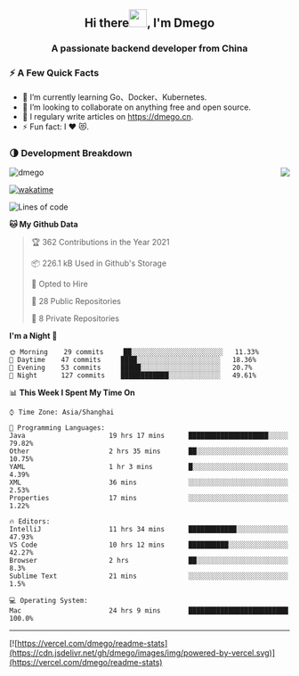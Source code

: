 <h2 align="center">Hi there<img src="https://cdn.jsdelivr.net/gh/dmego/images/img/Hi.gif" height="32" />, I'm Dmego </h2>
<h3 align="center">A passionate backend developer from China</h3>

### ⚡️ A Few Quick Facts

<ul>
    <li> 🌱 I’m currently learning Go、Docker、Kubernetes.</li>
    <li> 👯 I’m looking to collaborate on anything free and open source.</li>
    <li> 📝 I regulary write articles on <a href="https://dmego.cn">https://dmego.cn</a>.</li>
    <li> ⚡ Fun fact: I ❤️ 😻.</li>
</ul>

### 🌗 Development Breakdown

<img src="https://komarev.com/ghpvc/?username=dmego" alt="dmego" />

<img align="right" src="https://readme-stats-dmego.vercel.app/api?username=dmego&show_icons=true&icon_color=1573B3&hide_title=true&text_color=718096&bg_color=00000000&hide_border=true"/>

[![wakatime](https://wakatime.com/badge/user/d60a93cb-3bd3-4d85-a9a8-8f81e41616d8.svg)](https://wakatime.com/@d60a93cb-3bd3-4d85-a9a8-8f81e41616d8)

<!--START_SECTION:waka-->
![Lines of code](https://img.shields.io/badge/From%20Hello%20World%20I%27ve%20Written-243543%20lines%20of%20code-blue)

**🐱 My Github Data** 

> 🏆 362 Contributions in the Year 2021
 > 
> 📦 226.1 kB Used in Github's Storage 
 > 
> 💼 Opted to Hire
 > 
> 📜 28 Public Repositories 
 > 
> 🔑 8 Private Repositories  
 > 
**I'm a Night 🦉** 

```text
🌞 Morning    29 commits     ██░░░░░░░░░░░░░░░░░░░░░░░   11.33% 
🌆 Daytime    47 commits     ████░░░░░░░░░░░░░░░░░░░░░   18.36% 
🌃 Evening    53 commits     █████░░░░░░░░░░░░░░░░░░░░   20.7% 
🌙 Night      127 commits    ████████████░░░░░░░░░░░░░   49.61%

```


📊 **This Week I Spent My Time On** 

```text
⌚︎ Time Zone: Asia/Shanghai

💬 Programming Languages: 
Java                     19 hrs 17 mins      ████████████████████░░░░░   79.82% 
Other                    2 hrs 35 mins       ██░░░░░░░░░░░░░░░░░░░░░░░   10.75% 
YAML                     1 hr 3 mins         █░░░░░░░░░░░░░░░░░░░░░░░░   4.39% 
XML                      36 mins             ░░░░░░░░░░░░░░░░░░░░░░░░░   2.53% 
Properties               17 mins             ░░░░░░░░░░░░░░░░░░░░░░░░░   1.22%

🔥 Editors: 
IntelliJ                 11 hrs 34 mins      ████████████░░░░░░░░░░░░░   47.93% 
VS Code                  10 hrs 12 mins      ██████████░░░░░░░░░░░░░░░   42.27% 
Browser                  2 hrs               ██░░░░░░░░░░░░░░░░░░░░░░░   8.3% 
Sublime Text             21 mins             ░░░░░░░░░░░░░░░░░░░░░░░░░   1.5%

💻 Operating System: 
Mac                      24 hrs 9 mins       █████████████████████████   100.0%

```


<!--END_SECTION:waka-->

---

[![https://vercel.com/dmego/readme-stats](https://cdn.jsdelivr.net/gh/dmego/images/img/powered-by-vercel.svg)](https://vercel.com/dmego/readme-stats)

